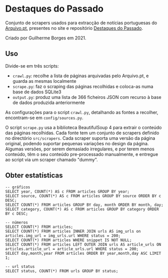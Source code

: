 # Destaques do Passado

Conjunto de scrapers usados para extracção de notícias portuguesas do [Arquivo.pt](https://arquivo.pt), presentes no 
site e repositório [Destaques do Passado](https://destaquesdopassado.pt).

Criado por Guilherme Borges em 2021.

## Uso
Divide-se em três scripts:
* `crawl.py`: recolhe a lista de páginas arquivadas pelo Arquivo.pt, e guarda as mesmas localmente
* `scrape.py`: faz o scraping das páginas recolhidas e coloca-as numa base de dados SQLite3
* `output.py`: produz uma lista de 366 ficheiros JSON com recurso à base de dados produzida anteriormente

As configurações para o script `crawl.py`, detalhando as fontes a recolher, encontram-se em `config/sources.py`.

O script `scrape.py` usa a biblioteca BeautifulSoup 4 para extrair o conteúdo das páginas recolhidas. Cada fonte tem um
conjunto de scrapers definido no directório `src/scrapers`. Cada scraper suporta uma versão da página original, podendo
suportar pequenas variações no design da página. Algumas versões, por serem demasiado irregulares, e por terem menos
conteúdo, têm o seu conteúdo pre-processado manualmente, e entregue ao script via um scraper chamado "dummy".

## Obter estatísticas
```
-- gráficos
SELECT year, COUNT(*) AS c FROM articles GROUP BY year;
SELECT source, COUNT(*) AS c FROM articles GROUP BY source ORDER BY c DESC;
SELECT COUNT(*) FROM articles GROUP BY day, month ORDER BY month, day;
SELECT category, COUNT(*) AS c FROM articles GROUP BY category ORDER BY c DESC;

-- números
SELECT COUNT(*) FROM articles;
SELECT COUNT(*) FROM articles INNER JOIN urls AS img_urls on articles.img_url = img_urls.url WHERE status = 200;
SELECT COUNT(*) FROM articles WHERE snippet IS NOT NULL;
SELECT COUNT(*) FROM articles LEFT OUTER JOIN urls AS article_urls ON articles.article_url = article_urls.url WHERE status = 200;
SELECT day,month,year FROM articles ORDER BY year,month,day ASC LIMIT 1;

-- url status
SELECT status, COUNT(*) FROM urls GROUP BY status;
```
